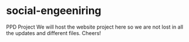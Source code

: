 # social-engeeniring
PPD Project
We will host the website project here so we are not lost in all the updates and different files. 
Cheers!
